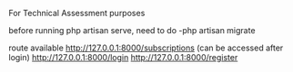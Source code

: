 For Technical Assessment purposes

before running php artisan serve, need to do 
-php artisan migrate


route available 
http://127.0.0.1:8000/subscriptions (can be accessed after login)
http://127.0.0.1:8000/login
http://127.0.0.1:8000/register
